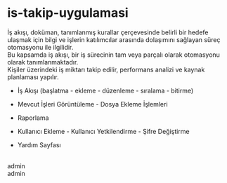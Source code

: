# is-takip-uygulamasi

İş akışı, doküman, tanımlanmış kurallar çerçevesinde belirli bir hedefe ulaşmak için bilgi ve işlerin katılımcılar arasında dolaşımını sağlayan süreç otomasyonu ile ilgilidir.<br>
Bu kapsamda iş akışı, bir iş sürecinin tam veya parçalı olarak otomasyonu olarak tanımlanmaktadır. <br>
Kişiler üzerindeki iş miktarı takip edilir, performans analizi ve kaynak planlaması yapılır. <br>

* İş Akışı (başlatma - ekleme - düzenleme - sıralama - bitirme)  <br>

* Mevcut İşleri Görüntüleme - Dosya Ekleme İşlemleri <br>

* Raporlama <br>

* Kullanıcı Ekleme - Kullanıcı Yetkilendirme - Şifre Değiştirme <br>

* Yardım Sayfası <br> <br>



admin <br>
admin
